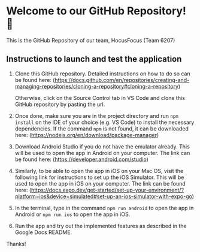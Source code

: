 # Welcome to our GitHub Repository! 👋

This is the GitHub Repository of our team, HocusFocus (Team 6207)

## Instructions to launch and test the application

1. Clone this GitHub repository. Detailed instructions on how to do so can be found here: (https://docs.github.com/en/repositories/creating-and-managing-repositories/cloning-a-repository#cloning-a-repository)

   Otherwise, click on the Source Control tab in VS Code and clone this GitHub repository by pasting the url.

3. Once done, make sure you are in the project directory and run `npm install` on the IDE of your choice (e.g. VS Code) to install the necessary dependencies. If the command `npm` is not found,
   it can be downloaded here: (https://nodejs.org/en/download/package-manager)

4. Download Android Studio if you do not have the emulator already. This will be used to open the app in Android on your computer. The link can be found here: (https://developer.android.com/studio)
   
5. Similarly, to be able to open the app in iOS on your Mac OS, visit the following link for instructions to set up the iOS Simulator. This will be used to open the app in iOS on your computer.
   The link can be found here: (https://docs.expo.dev/get-started/set-up-your-environment/?platform=ios&device=simulated#set-up-an-ios-simulator-with-expo-go)

6. In the terminal, type in the command `npm run android` to open the app in Android or `npm run ios` to open the app in iOS.

7. Run the app and try out the implemented features as described in the Google Docs README.

 Thanks!
